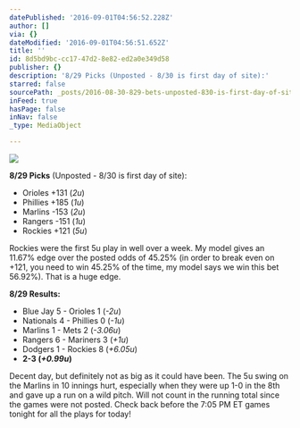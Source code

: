 ```yaml
---
datePublished: '2016-09-01T04:56:52.228Z'
author: []
via: {}
dateModified: '2016-09-01T04:56:51.652Z'
title: ''
id: 8d5bd9bc-cc17-47d2-8e82-ed2a0e349d58
publisher: {}
description: '8/29 Picks (Unposted - 8/30 is first day of site):'
starred: false
sourcePath: _posts/2016-08-30-829-bets-unposted-830-is-first-day-of-site.md
inFeed: true
hasPage: false
inNav: false
_type: MediaObject

---
```

![](https://the-grid-user-content.s3-us-west-2.amazonaws.com/0c540392-bb42-4603-a80f-efd1070ffd33.jpg)

**8/29 Picks** (Unposted - 8/30 is first day of site):

* Orioles +131 (_2u_)
* Phillies +185 (_1u_)
* Marlins -153 (_2u_)
* Rangers -151 (_1u_)
* Rockies +121 (_5u_)

Rockies were the first 5u play in well over a week. My model gives an 11.67% edge over the posted odds of 45.25% (in order to break even on +121, you need to win 45.25% of the time, my model says we win this bet 56.92%). That is a huge edge.

**8/29 Results:**

* Blue Jay 5 - Orioles 1 (_-2u_)
* Nationals 4 - Phillies 0 (_-1u_)
* Marlins 1 - Mets 2 (_-3.06u_)
* Rangers 6 - Mariners 3 (_+1u_)
* Dodgers 1 - Rockies 8 (_+6.05u_)
* **2-3 (**_**+0.99u**_**)**

Decent day, but definitely not as big as it could have been. The 5u swing on the Marlins in 10 innings hurt, especially when they were up 1-0 in the 8th and gave up a run on a wild pitch. Will not count in the running total since the games were not posted. Check back before the 7:05 PM ET games tonight for all the plays for today!